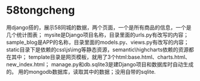 # 58tongcheng
用django搭的，展示58同城的数据，两个页面，一个是所有商品的信息，一个是几个统计图表；
mysite是Django项目名称，目录里面的urls.py有改写的内容；
sample_blog是APP的名称，目录里面的models.py、views.py有改写的内容；
static目录下是依赖的css\js\img等静态资源，semantic\highcharts依赖的资源都在其中；
template目录是网页模板，就用了3个html:base.html、charts.html、new_index.html；
manage.py和db.sqlite3是建Django项目和数据库时自动生成的。
用的mongodb数据库，读取其中的数据；没用自带的sqlite.

